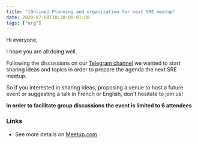 ```yaml
---
title: "[Online] Planning and organization for next SRE meetup"
date: 2020-07-08T18:30:00-01:00
tags: ["org"]
---
```

Hi everyone,

I hope you are all doing well.

Following the discussions on our [Telegram channel](https://t.me/+lH1dMlrK0q5hNTk8) we wanted to start sharing ideas and topics in order to prepare the agenda the next SRE meetup.

<!--more-->

So if you interested in sharing ideas, proposing a venue to host a future event or suggesting a talk in French or English, don't hesitate to join us!

**In order to facilitate group discussions the event is limited to 6 attendees**


### Links

* See more details on [Meetup.com](https://www.meetup.com/Site-Reliability-Engineering-Paris/events/271699054/)
